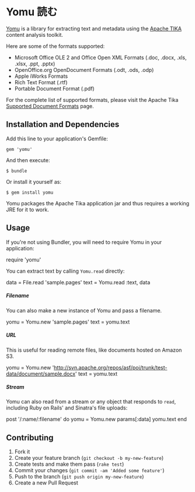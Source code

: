 # Yomu 読む
[Yomu](http://github.com/Erol/yomu) is a library for extracting text and metadata using the [Apache TIKA](http://tika.apache.org/) content analysis toolkit.

Here are some of the formats supported:

- Microsoft Office OLE 2 and Office Open XML Formats (.doc, .docx, .xls, .xlsx,
  .ppt, .pptx)
- OpenOffice.org OpenDocument Formats (.odt, .ods, .odp)
- Apple iWorks Formats
- Rich Text Format (.rtf)
- Portable Document Format (.pdf)

For the complete list of supported formats, please visit the Apache Tika
[Supported Document Formats](http://tika.apache.org/0.9/formats.html) page.

## Installation and Dependencies

Add this line to your application's Gemfile:

    gem 'yomu'

And then execute:

    $ bundle

Or install it yourself as:

    $ gem install yomu

Yomu packages the Apache Tika application jar and thus requires a working JRE for it to work.

## Usage

If you're not using Bundler, you will need to require Yomu in your application:

  require 'yomu'

You can extract text by calling `Yomu.read` directly:

  data = File.read 'sample.pages'
  text = Yomu.read :text, data

##### Filename

You can also make a new instance of Yomu and pass a filename.

  yomu = Yomu.new 'sample.pages'
  text = yomu.text

##### URL

This is useful for reading remote files, like documents hosted on Amazon S3.

  yomu = Yomu.new 'http://svn.apache.org/repos/asf/poi/trunk/test-data/document/sample.docx'
  text = yomu.text

##### Stream

Yomu can also read from a stream or any object that responds to `read`, including Ruby on Rails' and Sinatra's file uploads:

  post '/:name/:filename' do
    yomu = Yomu.new params[:data]
    yomu.text
  end

## Contributing

1. Fork it
2. Create your feature branch (`git checkout -b my-new-feature`)
3. Create tests and make them pass (`rake test`)
4. Commit your changes (`git commit -am 'Added some feature'`)
5. Push to the branch (`git push origin my-new-feature`)
6. Create a new Pull Request